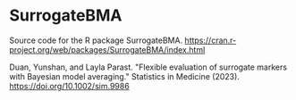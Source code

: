 # SurrogateBMA
 Source code for the R package SurrogateBMA. https://cran.r-project.org/web/packages/SurrogateBMA/index.html
 
 Duan, Yunshan, and Layla Parast. "Flexible evaluation of surrogate markers with Bayesian model averaging." Statistics in Medicine (2023).  https://doi.org/10.1002/sim.9986 
